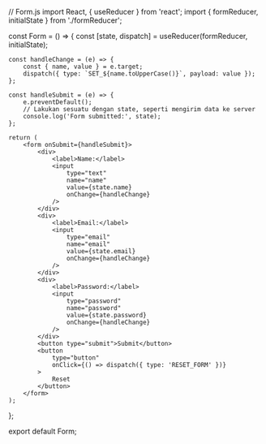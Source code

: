 // Form.js
import React, { useReducer } from 'react';
import { formReducer, initialState } from './formReducer';

const Form = () => {
    const [state, dispatch] = useReducer(formReducer, initialState);

    const handleChange = (e) => {
        const { name, value } = e.target;
        dispatch({ type: `SET_${name.toUpperCase()}`, payload: value });
    };

    const handleSubmit = (e) => {
        e.preventDefault();
        // Lakukan sesuatu dengan state, seperti mengirim data ke server
        console.log('Form submitted:', state);
    };

    return (
        <form onSubmit={handleSubmit}>
            <div>
                <label>Name:</label>
                <input
                    type="text"
                    name="name"
                    value={state.name}
                    onChange={handleChange}
                />
            </div>
            <div>
                <label>Email:</label>
                <input
                    type="email"
                    name="email"
                    value={state.email}
                    onChange={handleChange}
                />
            </div>
            <div>
                <label>Password:</label>
                <input
                    type="password"
                    name="password"
                    value={state.password}
                    onChange={handleChange}
                />
            </div>
            <button type="submit">Submit</button>
            <button
                type="button"
                onClick={() => dispatch({ type: 'RESET_FORM' })}
            >
                Reset
            </button>
        </form>
    );
};

export default Form;

